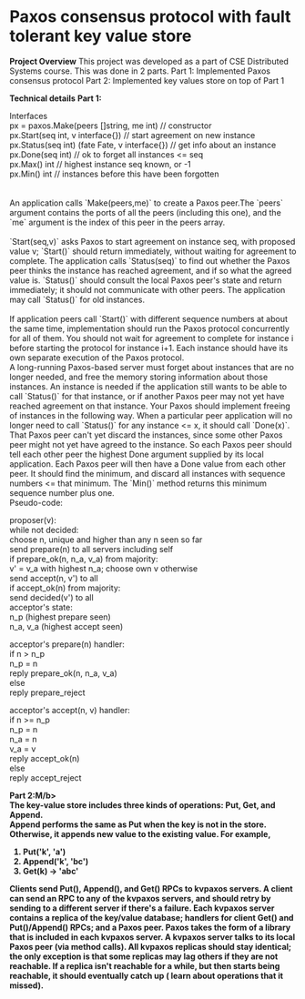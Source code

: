 # Paxos consensus protocol with fault tolerant key value store

<b>Project Overview</b>
This project was developed as a part of CSE Distributed Systems course. This was done in 2 parts. 
Part 1: Implemented Paxos consensus protocol
Part 2: Implemented key values store on top of Part 1

<b>Technical details</b>
<b>Part 1:</b> <br>
<div>
Interfaces<br>
px = paxos.Make(peers []string, me int) // constructor<br>
px.Start(seq int, v interface{}) // start agreement on new instance<br>
px.Status(seq int) (fate Fate, v interface{}) // get info about an instance<br>
px.Done(seq int) // ok to forget all instances <= seq<br>
px.Max() int // highest instance seq known, or -1<br>
px.Min() int // instances before this have been forgotten<br>
</div><br><br>
An application calls `Make(peers,me)` to create a Paxos peer.The `peers` argument contains the ports of all the peers (including this one), and the `me` argument is the index of this peer in the peers array. 
<br><br>
`Start(seq,v)` asks Paxos to start agreement on instance seq, with proposed value v; `Start()` should return immediately, without waiting for agreement to complete. The application calls `Status(seq)` to find out whether the Paxos peer thinks the instance has reached agreement, and if so what the agreed value is. `Status()` should consult the local Paxos peer's state and return immediately; it should not communicate with other peers. The application may call `Status()` for old instances.
<br><br>
If application peers call `Start()` with different sequence numbers at about the same time, implementation should run the Paxos protocol concurrently for all of them. You should not wait for agreement to complete for instance i before starting the protocol for instance i+1. Each instance should have its own separate execution of the Paxos protocol.
<br>
A long-running Paxos-based server must forget about instances that are no longer needed, and free the memory storing information about those instances. An instance is needed if the application still wants to be able to call `Status()` for that instance, or if another Paxos peer may not yet have reached agreement on that instance. Your Paxos should implement freeing of instances in the following way. When a particular peer application will no longer need to call `Status()` for any instance <= x, it should call `Done(x)`. That Paxos peer can't yet discard the instances, since some other Paxos peer might not yet have agreed to the instance. So each Paxos peer should tell each other peer the highest Done argument supplied by its local application. Each Paxos peer will then have a Done value from each other peer. It should find the minimum, and discard all instances with sequence numbers <= that minimum. The `Min()` method returns this minimum sequence number plus one.
<br>
Pseudo-code:<br>

proposer(v):<br>
    while not decided:<br>
        choose n, unique and higher than any n seen so far<br>
        send prepare(n) to all servers including self<br>
        if prepare_ok(n, n_a, v_a) from majority:<br>
            v' = v_a with highest n_a; choose own v otherwise<br>
            send accept(n, v') to all<br>
            if accept_ok(n) from majority:<br>
                send decided(v') to all<br>
acceptor's state:<br>
    n_p (highest prepare seen)<br>
    n_a, v_a (highest accept seen)<br>

acceptor's prepare(n) handler:<br>
    if n > n_p<br>
        n_p = n<br>
        reply prepare_ok(n, n_a, v_a)<br>
    else<br>
        reply prepare_reject<br>

acceptor's accept(n, v) handler:<br>
    if n >= n_p<br>
        n_p = n<br>
        n_a = n<br>
        v_a = v<br>
        reply accept_ok(n)<br>
    else<br>
        reply accept_reject<br>


<b>Part 2:M/b> <br>
The key-value store includes three kinds of operations: Put, Get, and Append.<br>
Append performs the same as Put when the key is not in the store.<br>
Otherwise, it appends new value to the existing value. For example,<br>
1. Put('k', 'a')<br>
2. Append('k', 'bc')<br>
3. Get(k) -> 'abc'<br>

Clients send Put(), Append(), and Get() RPCs to kvpaxos servers. A client can send an RPC to any of the kvpaxos servers, and should retry by sending to a different server if there's a failure. Each kvpaxos server contains a replica of the key/value database; handlers for client Get() and Put()/Append() RPCs; and a Paxos peer. Paxos takes the form of a library that is included in each kvpaxos server. A kvpaxos server talks to its local Paxos peer (**via method calls**). All kvpaxos replicas should stay identical; the only exception is that some replicas may lag others if they are not reachable. If a replica isn't reachable for a while, but then starts being reachable, it should eventually catch up ( learn about operations that it missed).

